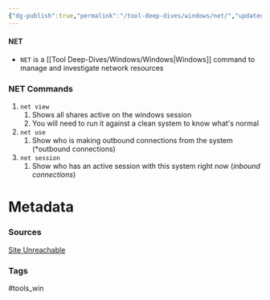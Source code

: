 ```yaml
---
{"dg-publish":true,"permalink":"/tool-deep-dives/windows/net/","updated":"2024-03-11T10:47:01.000-07:00"}
---
```


#### NET
- `NET` is a [[Tool Deep-Dives/Windows/Windows\|Windows]] command to manage and investigate network resources

### NET Commands
1. `net view`
	1. Shows all shares active on the windows session
	2. You will need to run it against a clean system to know what's normal
2. `net use`
	1. Show who is making outbound connections from the system (*outbound connections)
3. `net session`
	1. Show who has an active session with this system right now (*inbound connections*)



# Metadata

### Sources
[Site Unreachable](https://ss64.com/nt/net.html)

### Tags
#tools_win 